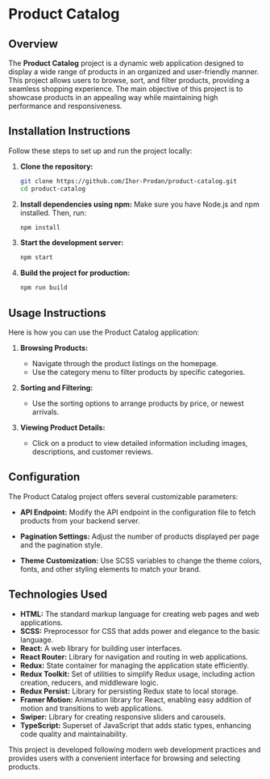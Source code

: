 # Product Catalog

## Overview
The **Product Catalog** project is a dynamic web application designed to display a wide range of products in an organized and user-friendly manner. This project allows users to browse, sort, and filter products, providing a seamless shopping experience. The main objective of this project is to showcase products in an appealing way while maintaining high performance and responsiveness.

## Installation Instructions
Follow these steps to set up and run the project locally:

1. **Clone the repository:**
   ```bash
   git clone https://github.com/Ihor-Prodan/product-catalog.git
   cd product-catalog
   ```

2. **Install dependencies using npm:**
   Make sure you have Node.js and npm installed. Then, run:
   ```bash
   npm install
   ```

3. **Start the development server:**
   ```bash
   npm start
   ```

4. **Build the project for production:**
   ```bash
   npm run build
   ```

## Usage Instructions
Here is how you can use the Product Catalog application:

1. **Browsing Products:**
   - Navigate through the product listings on the homepage.
   - Use the category menu to filter products by specific categories.

2. **Sorting and Filtering:**
   - Use the sorting options to arrange products by price, or newest arrivals.

3. **Viewing Product Details:**
   - Click on a product to view detailed information including images, descriptions, and customer reviews.

## Configuration
The Product Catalog project offers several customizable parameters:

- **API Endpoint:**
  Modify the API endpoint in the configuration file to fetch products from your backend server.
  
- **Pagination Settings:**
  Adjust the number of products displayed per page and the pagination style.

- **Theme Customization:**
  Use SCSS variables to change the theme colors, fonts, and other styling elements to match your brand.

## Technologies Used
- **HTML:** The standard markup language for creating web pages and web applications.
- **SCSS:** Preprocessor for CSS that adds power and elegance to the basic language.
- **React:** A web library for building user interfaces.
- **React Router:** Library for navigation and routing in web applications.
- **Redux:** State container for managing the application state efficiently.
- **Redux Toolkit:** Set of utilities to simplify Redux usage, including action creation, reducers, and middleware logic.
- **Redux Persist:** Library for persisting Redux state to local storage.
- **Framer Motion:** Animation library for React, enabling easy addition of motion and transitions to web applications.
- **Swiper:** Library for creating responsive sliders and carousels.
- **TypeScript:** Superset of JavaScript that adds static types, enhancing code quality and maintainability.

This project is developed following modern web development practices and provides users with a convenient interface for browsing and selecting products.
